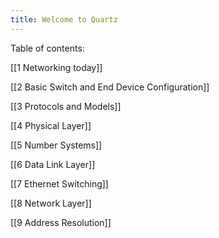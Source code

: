 ```yaml
---
title: Welcome to Quartz
---
```


Table of contents:

[[1 Networking today]]

[[2 Basic Switch and End Device Configuration]]

[[3 Protocols and Models]]

[[4 Physical Layer]]

[[5 Number Systems]]

[[6 Data Link Layer]]

[[7 Ethernet Switching]]

[[8 Network Layer]]

[[9 Address Resolution]]
